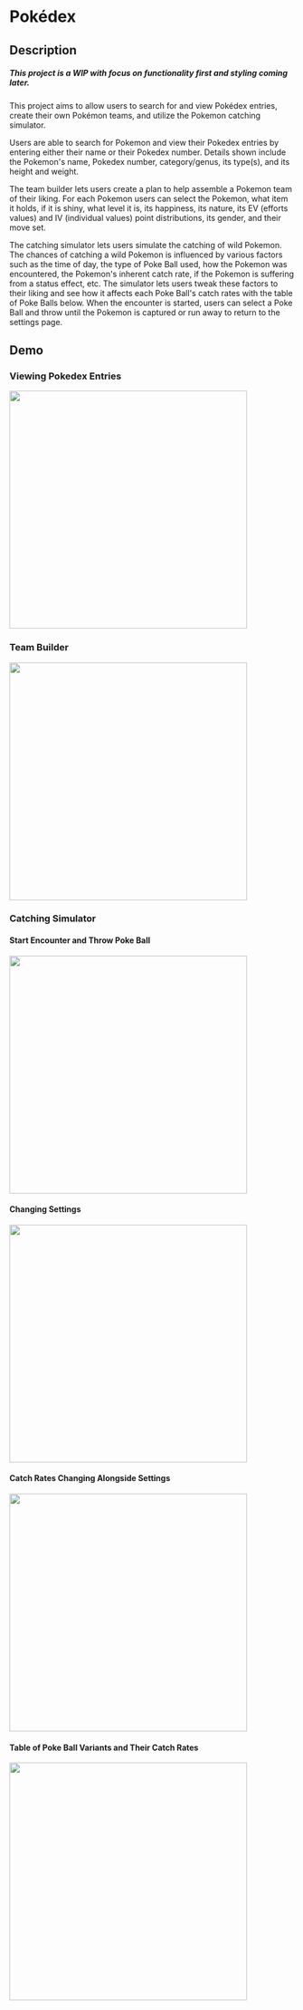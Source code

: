 # Pokédex

## Description
##### This project is a WIP with focus on functionality first and styling coming later.
This project aims to allow users to search for and view Pokédex entries, create their own Pokémon teams, and utilize the Pokemon catching simulator.

Users are able to search for Pokemon and view their Pokedex entries by entering either their name or their Pokedex number. Details shown include the Pokemon's name, Pokedex number, category/genus, its type(s), and its height and weight.

The team builder lets users create a plan to help assemble a Pokemon team of their liking. For each Pokemon users can select the Pokemon, what item it holds, if it is shiny, what level it is, its happiness, its nature, its EV (efforts values) and IV (individual values) point distributions, its gender, and their move set.

The catching simulator lets users simulate the catching of wild Pokemon. The chances of catching a wild Pokemon is influenced by various factors such as the time of day, the type of Poke Ball used, how the Pokemon was encountered, the Pokemon's inherent catch rate, if the Pokemon is suffering from a status effect, etc. The simulator lets users tweak these factors to their liking and see how it affects each Poke Ball's catch rates with the table of Poke Balls below. When the encounter is started, users can select a Poke Ball and throw until the Pokemon is captured or run away to return to the settings page.

## Demo
### Viewing Pokedex Entries

<img src="https://user-images.githubusercontent.com/75509901/213166778-e42aedfd-718c-4360-ac5c-013a6ca02c7f.gif" height="420">

### Team Builder
<img src="https://user-images.githubusercontent.com/75509901/213177816-2c7d6b23-b031-4dad-b11d-bf5b56460c69.gif" height="420">


### Catching Simulator
#### Start Encounter and Throw Poke Ball
<img src="https://user-images.githubusercontent.com/75509901/213181579-b03c8a82-cf62-44c0-9558-01b073af673b.gif" height="420">

#### Changing Settings
<img src="https://user-images.githubusercontent.com/75509901/213183431-1a7ff11f-756a-4175-bbe7-22c4a950fd41.gif" height="420">

#### Catch Rates Changing Alongside Settings
<img src="https://user-images.githubusercontent.com/75509901/213186723-32054b36-c235-42c8-83c1-436ae1c54215.gif" height="420">

#### Table of Poke Ball Variants and Their Catch Rates
<img src="https://user-images.githubusercontent.com/75509901/213188471-cf1d5a8f-163d-435f-9ee0-3a96fd17020a.gif" height="420">
